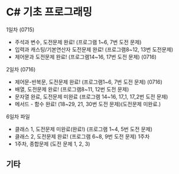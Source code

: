 # C# 기초 프로그래밍

1일차 (0715)
- 주석과 변수, 도전문제 완료! (프로그램 1~6, 7번 도전 문제)
- 입력과 캐스팅/기본연산자 도전문제 완료! (프로그램8~12, 13번 도전문제)
- 제어문과 도전문제 완료! (프로그램14~16, 17번 도전 문제) (0716)

2일차 (0716)
- 제어문-반복문, 도전문제 완료! (프로그램1~6, 7번 도전 문제) (0716)
- 배열, 도전문제 완료! (프로그램8~11, 12번 도전 문제)
- 문자열 완료, 도전문제 미완료 (프로그램 14~16, 17_1, 17_2번 도전 문제)
- 메서드 - 함수 완료! (18~29, 21, 30번 도전 문제)(도전문제 미완료.)

6일차 파일
- 클래스 1, 도전문제 미완료(완료!) (프로그램 1~4, 5번 도전 문제)
- 클래스 2, 도전문제 완료! (프로그램 6~8, 9번 도전 문제)
1주차
 - 1주차, 종합문제 (도전 문제 1, 2, 3)


## 기타
